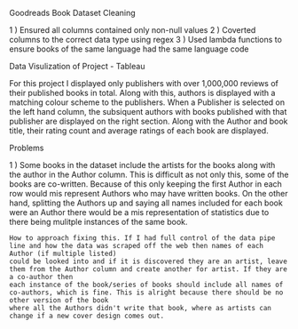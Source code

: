 Goodreads Book Dataset Cleaning

1 ) Ensured all columns contained only non-null values
2 ) Coverted columns to the correct data type using regex
3 ) Used lambda functions to ensure books of the same language had the same language code

Data Visulization of Project - Tableau

For this project I displayed only publishers with over 1,000,000 reviews of their published books in total.
Along with this, authors is displayed with a matching colour scheme to the publishers. 
When a Publisher is selected on the left hand column, the subsiquent authors with books published with that publisher are displayed on the right section.
Along with the Author and book title, their rating count and average ratings of each book are displayed.

Problems

1 ) Some books in the dataset include the artists for the books along with the author in the Author column. 
    This is difficult as not only this, some of the books are co-written.
    Because of this only keeping the first Author in each row would mis represent Authors who may have written books. On the other hand, splitting the Authors
    up and saying all names included for each book were an Author there would be a mis representation of statistics due to there being mulitple instances of 
    the same book.
    
    How to approach fixing this. If I had full control of the data pipe line and how the data was scraped off the web then names of each Author (if multiple listed)
    could be looked into and if it is discovered they are an artist, leave them from the Author column and create another for artist. If they are a co-author then
    each instance of the book/series of books should include all names of co-authors, which is fine. This is alright because there should be no other version of the book
    where all the Authors didn't write that book, where as artists can change if a new cover design comes out.
